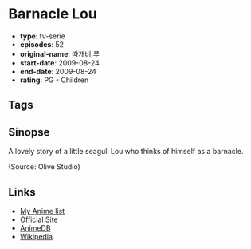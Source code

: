 # Barnacle Lou

-   **type**: tv-serie
-   **episodes**: 52
-   **original-name**: 따개비 루
-   **start-date**: 2009-08-24
-   **end-date**: 2009-08-24
-   **rating**: PG - Children

## Tags

## Sinopse

A lovely story of a little seagull Lou who thinks of himself as a barnacle.

(Source: Olive Studio)

## Links

-   [My Anime list](https://myanimelist.net/anime/24875/Barnacle_Lou)
-   [Official Site](http://olivestudios.co.kr/xe/2853)
-   [AnimeDB](http://anidb.info/perl-bin/animedb.pl?show=anime&aid=9715)
-   [Wikipedia](http://ko.wikipedia.org/wiki/%EB%94%B0%EA%B0%9C%EB%B9%84_%EB%A3%A8)

